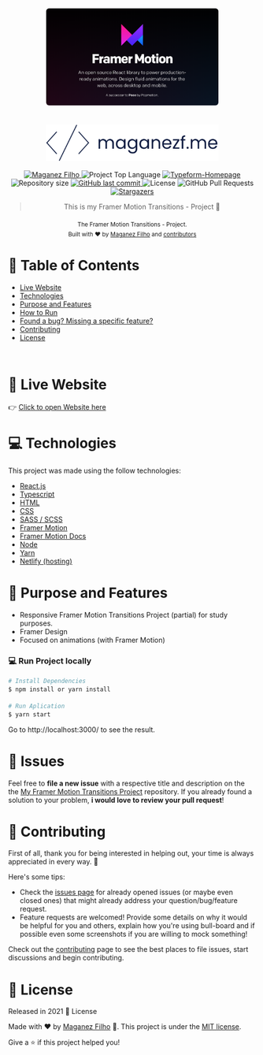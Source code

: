 <div align='center'>

# <img align='center' src="./.github/logo-framer-motion.png" alt="Typeform Homepage Logo" width="350" style="border-radius: 6px" />

# <img align='center' src="./.github/logo.svg" alt="My Logo (maganezf)" width="350"/>

</div>

<p align="center">
   <a href="https://www.linkedin.com/in/maganez-filho-b5813b188/">
      <img alt="Maganez Filho" src="https://img.shields.io/badge/-Maganez_Filho-0A66C2?style=flat&logo=Linkedin&logoColor=white" />
   </a>

  <img alt='Project Top Language' src='https://img.shields.io/github/languages/top/maganezf/framer-motion-page-transitions'/>

  <a href='https://framer-motion-transitions-maganezf.netlify.app/' >
    <img alt='Typeform-Homepage' src="https://img.shields.io/badge/Framer Motion-101D42"/>
  </a>

  <img alt="Repository size" src="https://img.shields.io/github/repo-size/maganezf/framer-motion-page-transitions?color=5863d2">

  <a href="https://github.com/maganezf/framer-motion-page-transitions/commits/main">
    <img alt="GitHub last commit" src="https://img.shields.io/github/last-commit/maganezf/framer-motion-page-transitions?color=5863d2">
  </a>
  <img alt="License" src="https://img.shields.io/badge/license-MIT-5965e0">
  <img alt="GitHub Pull Requests" src="https://img.shields.io/github/issues-pr/maganezf/framer-motion-page-transitions?color=5863d2" />
  <a href="https://github.com/maganezf/framer-motion-page-transitions/stargazers">
    <img alt="Stargazers" src="https://img.shields.io/github/stars/maganezf/framer-motion-page-transitions?color=5863d2&logo=github">
  </a>
</p>

<div align="center">

> This is my Framer Motion Transitions - Project 🤗

<sub>The Framer Motion Transitions - Project. <br/>
Built with ❤︎ by
<a href="https://github.com/maganezf">Maganez Filho</a> and
<a href="https://github.com/maganezf/framer-motion-page-transitions/graphs/contributors">
contributors
</a>
</sub>

</div>

# :pushpin: Table of Contents

- [Live Website](#eyes-live-website)
- [Technologies](#computer-technologies)
- [Purpose and Features](#dart-purpose-and-features)
- [How to Run](#construction_worker-how-to-run)
- [Found a bug? Missing a specific feature?](#bug-issues)
- [Contributing](#tada-contributing)
- [License](#closed_book-license)

</br>

# :eyes: Live Website

👉 [Click to open Website here](https://framer-motion-transitions-maganezf.netlify.app/)

# :computer: Technologies

This project was made using the follow technologies:

- [React.js](https://reactjs.org/)
- [Typescript](https://www.typescriptlang.org/)
- [HTML](https://developer.mozilla.org/en-US/docs/Web/HTML)
- [CSS](https://developer.mozilla.org/en-US/docs/Web/CSS)
- [SASS / SCSS](https://sass-lang.com/)
- [Framer Motion](https://framer.com/motion)
- [Framer Motion Docs](https://www.framer.com/api/motion/)
- [Node](https://nodejs.org/)
- [Yarn](https://yarnpkg.com/)
- [Netlify (hosting)](https://netlify.com/)

# :dart: Purpose and Features

- Responsive Framer Motion Transitions Project (partial) for study purposes.
- Framer Design
- Focused on animations (with Framer Motion)

### 💻 Run Project locally

```bash
# Install Dependencies
$ npm install or yarn install

# Run Aplication
$ yarn start
```

Go to http://localhost:3000/ to see the result.

# :bug: Issues

Feel free to **file a new issue** with a respective title and description on the the [My Framer Motion Transitions Project](https://github.com/maganezf/framer-motion-page-transitions/issues) repository. If you already found a solution to your problem, **i would love to review your pull request**!

# :tada: Contributing

First of all, thank you for being interested in helping out, your time is always appreciated in every way. 💯

Here's some tips:

- Check the [issues page](https://github.com/maganezf/framer-motion-page-transitions/issues) for already opened issues (or maybe even closed ones) that might already address your question/bug/feature request.
- Feature requests are welcomed! Provide some details on why it would be helpful for you and others, explain how you're using bull-board and if possible even some screenshots if you are willing to mock something!

Check out the [contributing](./CONTRIBUTING) page to see the best places to file issues, start discussions and begin contributing.

# :closed_book: License

Released in 2021 📕 License

Made with ❤︎ by [Maganez Filho](https://github.com/maganezf) 🚀. This project is under the [MIT license](./LICENSE).

Give a ⭐️ if this project helped you!
